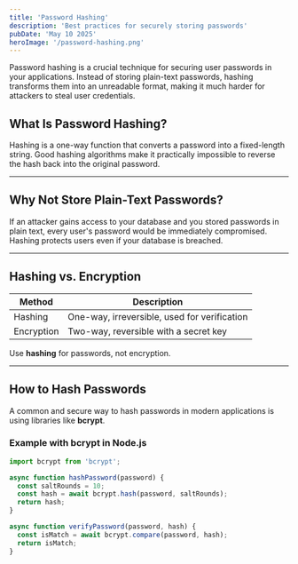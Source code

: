 ```yaml
---
title: 'Password Hashing'
description: 'Best practices for securely storing passwords'
pubDate: 'May 10 2025'
heroImage: '/password-hashing.png'
---
```


Password hashing is a crucial technique for securing user passwords in your applications. Instead of storing plain-text passwords, hashing transforms them into an unreadable format, making it much harder for attackers to steal user credentials.

## What Is Password Hashing?

Hashing is a one-way function that converts a password into a fixed-length string. Good hashing algorithms make it practically impossible to reverse the hash back into the original password.

---

## Why Not Store Plain-Text Passwords?

If an attacker gains access to your database and you stored passwords in plain text, every user's password would be immediately compromised. Hashing protects users even if your database is breached.

---

## Hashing vs. Encryption

| Method      | Description                                  |
| ----------- | -------------------------------------------- |
| Hashing     | One-way, irreversible, used for verification |
| Encryption  | Two-way, reversible with a secret key        |

Use **hashing** for passwords, not encryption.

---

## How to Hash Passwords

A common and secure way to hash passwords in modern applications is using libraries like **bcrypt**.

### Example with bcrypt in Node.js

```javascript
import bcrypt from 'bcrypt';

async function hashPassword(password) {
  const saltRounds = 10;
  const hash = await bcrypt.hash(password, saltRounds);
  return hash;
}

async function verifyPassword(password, hash) {
  const isMatch = await bcrypt.compare(password, hash);
  return isMatch;
}
